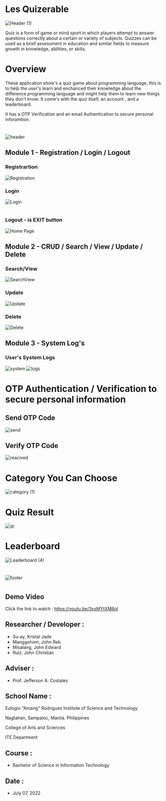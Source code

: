 # Les Quizerable
![Header (1)](https://user-images.githubusercontent.com/87133885/180195145-8fd7c005-cd5c-4998-b273-4ad75d3389e2.png)

Quiz is a form of game or mind sport in which players attempt to answer questions correctly about a certain or variety of subjects. 
  Quizzes can be used as a brief assessment in education and similar fields to measure growth in knowledge, abilities, or skills.
# Overview

These application show's a quiz game about programming language, this is to help the user's learn and enchanced their knowledge about the difference programming language and might help them to learn new things they don't know. It come's with the  quiz itself, an account , and a leaderboard. 

It has a OTP Verification and an email Authentication to secure personal inforamtion.
#
![header](https://user-images.githubusercontent.com/87133885/179187361-29196ac9-6e3e-40fa-b829-214e27bed09c.png)

## Module 1 - Registration / Login / Logout 
### Registrartion
![Registration](https://user-images.githubusercontent.com/87133885/179559406-75b6bf4a-f879-4028-9cc3-d98efa3ded29.png)
### Login
![Login](https://user-images.githubusercontent.com/87133885/179559902-21e71a4c-7e72-4ea3-b679-ed42a449f110.png)
#
### Logout - is EXIT button
![Home Page](https://user-images.githubusercontent.com/87133885/179560070-ef45bcee-bd01-418f-a829-467305862288.png)

## Module 2 - CRUD / Search / View / Update / Delete
### Search/View
![SearchView](https://user-images.githubusercontent.com/87133885/179560747-d214fbfd-8db7-408b-a69e-b0c5a14ee17d.png)

### Update
![Update](https://user-images.githubusercontent.com/87133885/179561096-9a9ce6c6-2427-496b-91a7-353e05275e29.png)

### Delete
![Delete](https://user-images.githubusercontent.com/87133885/179561119-f87b244f-dbae-43d3-9cb2-fc5149885280.png)

## Module 3 - System Log's
### User's System Logs
![system](https://user-images.githubusercontent.com/87133885/179561496-5fc20cb9-8e1f-4f55-b06c-9d3d2cfa397d.png)
![logs](https://user-images.githubusercontent.com/87133885/179561504-5e53da39-6458-4ebb-aa8a-aafa6aed5d1d.png)

# OTP Authentication / Verification to secure personal information
## Send OTP Code
![send](https://user-images.githubusercontent.com/87133885/179562078-06707768-7fef-4229-8c02-d8fe6e904b9a.png)

## Verify OTP Code
![reacived](https://user-images.githubusercontent.com/87133885/179562096-30eb68a5-b936-48a2-99a6-03d648678abe.png)
##
# Category You Can Choose
![category (1)](https://user-images.githubusercontent.com/87133885/179563557-e92ae99c-27f3-4c69-9449-7054776fe45b.png)
##
# Quiz Result
![qr](https://user-images.githubusercontent.com/87133885/179564343-1605d47e-6c48-45af-951f-6300376bb64a.png)
##
# Leaderboard
![Leaderboard (4)](https://user-images.githubusercontent.com/87133885/179564352-e3b64b9b-dc8c-4d1f-b5d9-730de80de80c.png)
#
![footer](https://user-images.githubusercontent.com/87133885/180203123-26c97b8b-9c04-4bb0-a820-28d7695196b8.png)
#
## Demo Video
Click the link to watch : https://youtu.be/3vsMYtXM8oI

## Researcher / Developer :
* Su-ay, Kristal Jade
* Manggohom, John Reb
* Misalang, John Edward
* Ruiz, John Christian


## Adviser :
* Prof. Jefferson A. Costales

## School Name :
Eulogio "Amang" Rodriguez Institute of Science and Technology

Nagtahan, Sampaloc, Manila. Philippines

College of Arts and Sciences

ITE Department

## Course :
* Bachelor of Science in Information Technology


## Date : 
* July 07, 2022
